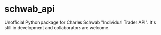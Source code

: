 # schwab_api
Unofficial Python package for Charles Schwab "Individual Trader API". It's still in development and collaborators are welcome.
